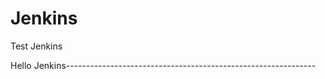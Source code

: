 # Jenkins
Test Jenkins

Hello Jenkins--------------------------------------------------------------
